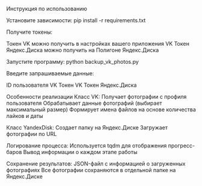 Инструкция по использованию

Установите зависимости: pip install -r requirements.txt

Получите токены:

Токен VK можно получить в настройках вашего приложения VK
Токен Яндекс.Диска можно получить на Полигоне Яндекс.Диска

Запустите программу: python backup_vk_photos.py

Введите запрашиваемые данные:

ID пользователя VK
Токен VK
Токен Яндекс.Диска

Особенности реализации
Класс VK:
Получает фотографии с профиля пользователя
Обрабатывает данные фотографий (выбирает максимальный размер)
Формирует имена файлов на основе количества лайков и даты

Класс YandexDisk:
Создает папку на Яндекс.Диске
Загружает фотографии по URL

Логирование процесса:
Используется tqdm для отображения прогресс-баров
Вывод информации о каждом этапе работы

Сохранение результатов:
JSON-файл с информацией о загруженных фотографиях
Все фотографии сохраняются в отдельной папке на Яндекс.Диске

